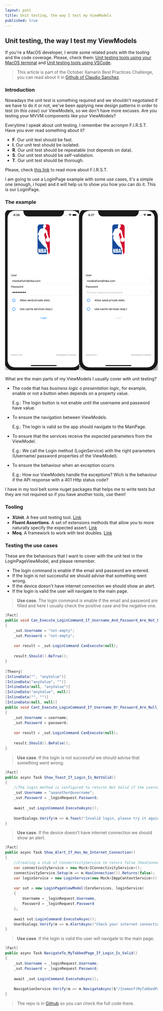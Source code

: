```yaml
---
layout: post
title: Unit testing, the way I test my ViewModels
published: true
---
```


## Unit testing, the way I test my ViewModels

If you're a MacOS developer, I wrote some related posts with the tooling and the code coverage. Please, check them: [Unit testing tools using your MacOS terminal](https://mookiefumi.com/2019-10-20-unit-testing-tools-using-your-MacOS-terminal) and [Unit testing tools using VSCode](https://mookiefumi.com/2019-10-23-unit-testing-tools-using-your-vscode).

> This article is part of the October Xamarin Best Practices Challenge, you can read about it in [Github of Claudio Sanchez](https://github.com/claudiosanchez/OctoberXamarinChallenge).

### Introduction

Nowadays the unit test is something required and we shouldn't negotiated if we have to do it or not, we've been applying new design patterns in order to test (*in this case*) our ViewModels, so we don't have more excuses. Are you testing your MVVM components like your ViewModels?

Everytime I speak about unit testing, I remember the acronym F.I.R.S.T. Have you ever read something about it?

* **F**. Our unit test should be fast.
* **I**. Our unit test should be isolated.
* **R**. Our unit test should be repeatable (not depends on data).
* **S**. Our unit test should be self-validation.
* **T**. Our unit test should be thorough.

Please, check [this link](https://github.com/ghsukumar/SFDC_Best_Practices/wiki/F.I.R.S.T-Principles-of-Unit-Testing) to read more about F.I.R.S.T.

I am going to use a LoginPage example with some use cases, it's a simple one (enough, i hope) and it will help us to show you how you can do it. This is our LoginPage.

### The example

![LoginPage](images/Screenshot2019-10-23_18.26.57.png)

What are the main parts of my ViewModels I usually cover with unit testing?

* The code that has *business logic o presentation logic*, for example, enable or not a button when depends on a property value.

    E.g.: The login button is not enable until the username and password have value.

* To ensure the navigation between ViewModels.

    E.g.: The login is valid so the app should navigate to the MainPage.

* To ensure that the services receive the expected parameters from the ViewModel.

    E.g.: We call the Login method (LoginService) with the right parameters (Username/ password properties of the ViewModel).

* To ensure the behaviour when an exception ocurrs.

    E.g.: How our ViewModels handle the exceptions? Wich is the behaviour if the API response with a 401 Http status code?

I have in my tool belt some nuget packages that helps me to write tests but they are not required so if you have another tools, use them!

### Tooling

* **XUnit**. A free unit testing tool. [Link](https://xunit.net)
* **Fluent Assertions**. A set of extensions methods that allow you to more naturally specify the expected assert. [Link](https://fluentassertions.com)
* **Moq**. A framework to work with test doubles. [Link](https://github.com/moq/moq4)

### Testing the use cases

These are the behaviours that I want to cover with the unit test in the LoginPageViewModel, and please remember.

* The login command is enable if the email and password are entered.
* If the login is not successful we should advise that something went wrong.
* If the device doesn't have internet connection we should show an alert.
* If the login is valid the user will navigate to the main page.

> **Use case**. The login command is enable if the email and password are filled and here I usually check the positive case and the negative one.

```csharp
[Fact]
public void Can_Execute_LoginCommand_If_Username_And_Password_Are_Not_Empty_And_Null()
{
    _sut.Username = "not-empty";
    _sut.Password = "not-empty";

    var result = _sut.LoginCommand.CanExecute(null);

    result.Should().BeTrue();
}

[Theory]
[InlineData("", "anyValue")]
[InlineData("anyValue", "")]
[InlineData(null, "anyValue")]
[InlineData("anyValue", null)]
[InlineData("", "")]
[InlineData(null, null)]
public void Cant_Execute_LoginCommand_If_Username_Or_Password_Are_Null_Or_Empty(string username, string password)
{
    _sut.Username = username;
    _sut.Password = password;

    var result = _sut.LoginCommand.CanExecute(null);

    result.Should().BeFalse();
}
```

> **Use case**. If the login is not successful we should advise that something went wrong.

```csharp
[Fact]
public async Task Show_Toast_If_Login_Is_NotValid()
{
    //The login method is configured to returns Not Valid if the username contains "aaa"
    _sut.Username = "aaanother@username";
    _sut.Password = _loginRequest.Password;

    await _sut.LoginCommand.ExecuteAsync();

    UserDialogs.Verify(m => m.Toast("Invalid login, please try it again", null));
}
```

> **Use case**. If the device doesn't have internet connection we should show an alert.

```csharp
[Fact]
public async Task Show_Alert_If_Has_No_Internet_Connection()
{
    //Creating a stub of ConnectivityService to return false (HasConnection method)
    var connectivityService = new Mock<IConnectivityService>();
    connectivityService.Setup(m => m.HasConnection()).Returns(false);
    var loginService = new LoginService(new Mock<IAppContextService>().Object, connectivityService.Object);

    var sut = new LoginPageViewModel(CoreServices, loginService)
    {
        Username = _loginRequest.Username,
        Password = _loginRequest.Password
    };

    await sut.LoginCommand.ExecuteAsync();
    UserDialogs.Verify(m => m.AlertAsync("Check your internet connection", null, null, null));
}
```

> **Use case**. If the login is valid the user will navigate to the main page.

```csharp
[Fact]
public async Task NavigateTo_MyTabbedPage_If_Login_Is_Valid()
{
    _sut.Username = _loginRequest.Username;
    _sut.Password = _loginRequest.Password;

    await _sut.LoginCommand.ExecuteAsync();

    NavigationService.Verify(m => m.NavigateAsync($"/{nameof(MyTabbedPage)}"));
}
```

> The repo is in [Github](https://github.com/MookieFumi/Prism.101/tree/feature/prism) so you can check the full code there.
